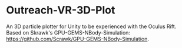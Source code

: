 # Outreach-VR-3D-Plot
An 3D particle plotter for Unity to be experienced with the Oculus Rift. Based on Skrawk's GPU-GEMS-NBody-Simulation: https://github.com/Scrawk/GPU-GEMS-NBody-Simulation.
